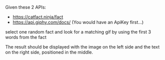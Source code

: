 
Given these 2 APIs:
- https://catfact.ninja/fact 
- https://api.giphy.com/docs/ (You would have an ApiKey first...)

select one random fact and look for a matching gif by using the first 3 words from the fact

The result should be displayed with the image on the left side and the text on the right side, positioned in the middle.
